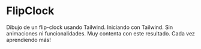# FlipClock
Dibujo de un flip-clock usando Tailwind.
Iniciando con Tailwind. Sin animaciones ni funcionalidades.
Muy contenta con este resultado. Cada vez aprendiendo más! 
